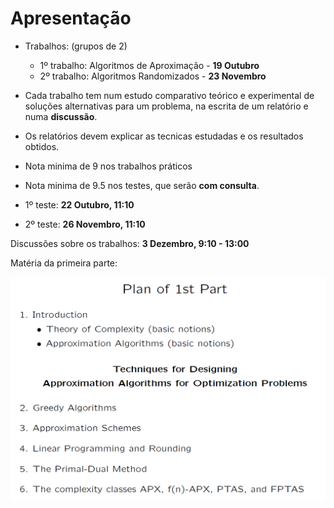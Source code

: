 # Apresentação

- Trabalhos: (grupos de 2)
    - 1º trabalho: Algoritmos de Aproximação - **19 Outubro**
    - 2º trabalho: Algoritmos Randomizados - **23 Novembro**

- Cada trabalho tem num estudo comparativo teórico e experimental de soluções alternativas para um problema, na escrita de um relatório e numa **discussão**.
- Os relatórios devem explicar as tecnicas estudadas e os resultados obtidos.
- Nota minima de 9 nos trabalhos práticos

- Nota minima de 9.5 nos testes, que serão **com consulta**.

- 1º teste: **22 Outubro, 11:10**
- 2º teste: **26 Novembro, 11:10**

Discussões sobre os trabalhos: **3 Dezembro, 9:10 - 13:00**

Matéria da primeira parte:

![part 1](image-2.png)